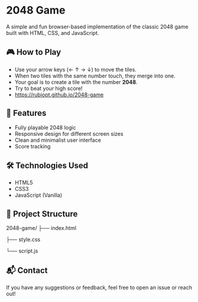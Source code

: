# 2048 Game

A simple and fun browser-based implementation of the classic 2048 game built with HTML, CSS, and JavaScript.

## 🎮 How to Play

- Use your arrow keys (← ↑ → ↓) to move the tiles.
- When two tiles with the same number touch, they merge into one.
- Your goal is to create a tile with the number **2048**.
- Try to beat your high score!
- https://rubiopt.github.io/2048-game

## 🌟 Features

- Fully playable 2048 logic
- Responsive design for different screen sizes
- Clean and minimalist user interface
- Score tracking

## 🛠️ Technologies Used

- HTML5
- CSS3
- JavaScript (Vanilla)

## 📂 Project Structure

2048-game/
├── index.html

├── style.css

└── script.js

## 📬 Contact

If you have any suggestions or feedback, feel free to open an issue or reach out!

